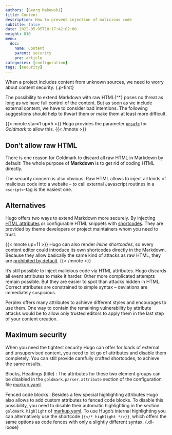 ```yaml
---
authors: [Georg Makowski]
title: Content
description: How to prevent injection of malicious code
subtitle: false
date: 2022-05-05T10:17:42+02:00 
weight: 810
menu:
  doc:
    name: Content
    parent: security
    pre: article
categories: [configuration]
tags: [security]
---
```


When a project includes content from unknown sources, we need to worry about content security.
{.p-first} <!--more-->

The possibility to extend Markdown with raw HTML{^\*} poses no threat as long as we have full control of the content. But as soon as we include external content, we have to consider bad intentions. The following suggestions should help to thwart them or make them at least more difficult.

{{< mnote star=1 up=5 >}}
Hugo provides the parameter [`unsafe`](/doc/appendix/config/markup#24) for _Goldmark_ to allow this.
{{< /mnote >}}

## Don’t allow raw HTML

There is one reason for Goldmark to discard all raw HTML in Markdown by default: The whole purpose of **Markdown** is to get rid of coding HTML directly.

The security concern is also obvious: Raw HTML allows to inject all kinds of malicious code into a website – to call external Javascript routines in a `<script>`-tag is the easiest one.

## Alternatives

Hugo offers two ways to extend Markdown more securely. By injecting [HTML attributes](/doc/enhancing/attribute) or configurable HTML snippets with [shortcodes](/doc/enhancing/shortcode). They are provided by theme developers or project maintainers whom you need to trust.

{{< mnote up=11 >}}
Hugo can also render _inline shortcodes_, so every content editor could introduce its own shortcodes directly in the Markdown. Because they allow basically the same kind of attacks as raw HTML, they are [prohibited by default](/doc/appendix/config/securityyaml#5).
{{< /mnote >}}

It’s still possible to inject malicious code via HTML attributes. Hugo discards all event attributes to make it harder. Other more complicated attempts remain possible. But they are easier to spot than attacks hidden in HTML. Correct attributes are constrained to simple syntax – deviations are immediately suspicious.

Perplex offers many attributes to achieve different styles and encourages to use them. One way to contain the remaining vulnerability by attribute attacks would be to allow only trusted editors to apply them in the last step of your content creation.

## Maximum security

When you need the tightest security Hugo can offer for loads of external and unsupervised content, you need to let go of attributes and disable them completely. You can still provide carefully crafted shortcodes, to achieve the same results.

Blocks,
Headings (title)
: The attributes for these two element groups can be disabled in the `goldmark.parser.attribute` section of the configuration file [markup.yaml](/doc/appendix/config/markup#19).

Fenced code blocks
: Besides a few special highlighting attributes Hugo also allows to add custom attributes to fenced code blocks. To disable this possibility, you need to disable their automatic highlighting in the section `goldmark.highlight` of [markup.yaml](/doc/appendix/config/markup#32). To use Hugo’s internal highlighting you can alternatively use the shortcode `{{</* highlight */>}}`, which offers the same options as code fences with only a slightly different syntax.
{.dl-loose}
